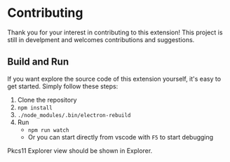 # Contributing

Thank you for your interest in contributing to this extension! This project is still in develpment and welcomes contributions and suggestions.

## Build and Run

If you want explore the source code of this extension yourself, it's easy to get started. Simply follow these steps:

1. Clone the repository
1. `npm install`
1. `./node_modules/.bin/electron-rebuild`
1. Run
    - `npm run watch`
    - Or you can start directly from vscode  with `F5` to start debugging

Pkcs11 Explorer view should be shown in Explorer.